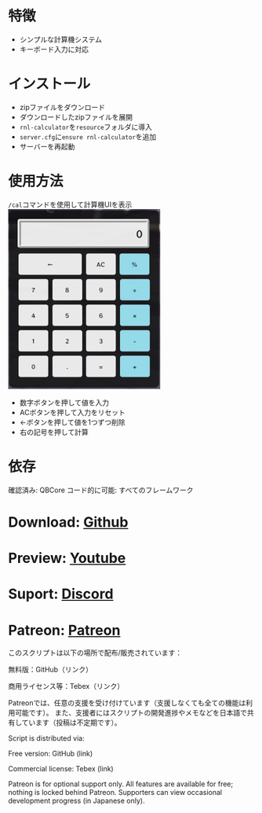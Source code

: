 # 特徴
- シンプルな計算機システム
- キーボード入力に対応

# インストール
- zipファイルをダウンロード
- ダウンロードしたzipファイルを展開
- `rnl-calculator`を`resource`フォルダに導入
- `server.cfg`に`ensure rnl-calculator`を追加
- サーバーを再起動

# 使用方法
`/cal`コマンドを使用して計算機UIを表示
![rnl-calclator-screenshot](rnl-calclator-screenshot.png)
- 数字ボタンを押して値を入力
- ACボタンを押して入力をリセット
- ←ボタンを押して値を1つずつ削除
- 右の記号を押して計算

# 依存
確認済み:
QBCore
コード的に可能:
すべてのフレームワーク

# Download: [Github]()

# Preview: [Youtube](https://youtu.be/JDmop5CBQbc)

# Suport: [Discord](https://discord.gg/JbfMKkz4Ss)

# Patreon: [Patreon](https://patreon.com/ditrn)

このスクリプトは以下の場所で配布/販売されています：

無料版：GitHub（リンク）

商用ライセンス等：Tebex（リンク）

Patreonでは、任意の支援を受け付けています（支援しなくても全ての機能は利用可能です）。
また、支援者にはスクリプトの開発進捗やメモなどを日本語で共有しています（投稿は不定期です）。

Script is distributed via:

Free version: GitHub (link)

Commercial license: Tebex (link)

Patreon is for optional support only.
All features are available for free; nothing is locked behind Patreon.
Supporters can view occasional development progress (in Japanese only).
